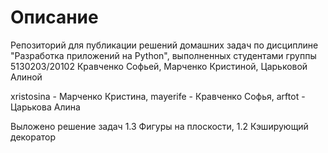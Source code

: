 # Описание
Репозиторий для публикации решений домашних задач по дисциплине "Разработка приложений на Python", выполненных студентами группы 5130203/20102 Кравченко Софьей, Марченко Кристиной, Царьковой Алиной

xristosina - Марченко Кристина,
mayerife - Кравченко Софья,
arftot - Царькова Алина

Выложено решение задач 1.3 Фигуры на плоскости, 1.2 Кэширующий декоратор
